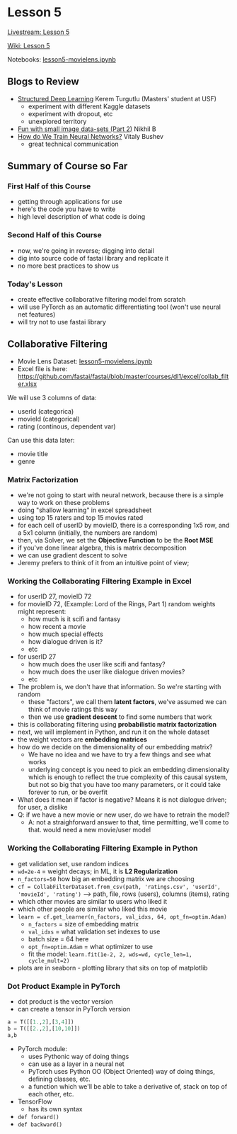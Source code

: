 # Lesson 5

[Livestream: Lesson 5](https://www.youtube.com/watch?v=J99NV9Cr75I&feature=youtu.be)

[Wiki: Lesson 5](http://forums.fast.ai/t/wiki-lesson-5/8408)  

Notebooks:  [lesson5-movielens.ipynb](https://github.com/fastai/fastai/blob/master/courses/dl1/lesson5-movielens.ipynb)

## Blogs to Review

* [Structured Deep Learning](https://towardsdatascience.com/structured-deep-learning-b8ca4138b848) Kerem Turgutlu (Masters' student at USF)
  - experiment with different Kaggle datasets
  - experiment with dropout, etc
  - unexplored territory
* [Fun with small image data-sets (Part 2)](https://medium.com/@nikhil.b.k_13958/fun-with-small-image-data-sets-part-2-54d683ca8c96) Nikhil B
* [How do We Train Neural Networks?](https://towardsdatascience.com/how-do-we-train-neural-networks-edd985562b73) Vitaly Bushev
  - great technical communication

## Summary of Course so Far
### First Half of this Course
- getting through applications for use
- here's the code you have to write
- high level description of what code is doing 

### Second Half of this Course
- now, we're going in reverse; digging into detail
- dig into source code of fastai library and replicate it
- no more best practices to show us

### Today's Lesson
- create effective collaborative filtering model from scratch
- will use PyTorch as an automatic differentiating tool (won't use neural net features)
- will try not to use fastai library

## Collaborative Filtering
- Movie Lens Dataset:  [lesson5-movielens.ipynb](https://github.com/fastai/fastai/blob/master/courses/dl1/lesson5-movielens.ipynb)  
- Excel file is here:  https://github.com/fastai/fastai/blob/master/courses/dl1/excel/collab_filter.xlsx

We will use 3 columns of data:   
- userId (categorica)
- movieId (categorical)
- rating (continous, dependent var)

Can use this data later:  
- movie title
- genre

### Matrix Factorization
- we're not going to start with neural network, because there is a simple way to work on these problems
- doing "shallow learning" in excel spreadsheet
- using top 15 raters and top 15 movies rated
- for each cell of userID by movieID, there is a corresponding 1x5 row, and a 5x1 column (initially, the numbers are random)
- then, via Solver, we set the **Objective Function** to be the **Root MSE**
- if you've done linear algebra, this is matrix decomposition
- we can use gradient descent to solve
- Jeremy prefers to think of it from an intuitive point of view; 

### Working the Collaborating Filtering Example in Excel
- for userID 27, movieID 72
- for movieID 72, (Example: Lord of the Rings, Part 1) random weights might represent:  
  - how much is it scifi and fantasy
  - how recent a movie
  - how much special effects
  - how dialogue driven is it?
  - etc
- for userID 27
  - how much does the user like scifi and fantasy?
  - how much does the user like dialogue driven movies?
  - etc
- The problem is, we don't have that information.  So we're starting with random
  - these "factors", we call them **latent factors**, we've assumed we can think of movie ratings this way
  - then we use **gradient descent** to find some numbers that work
- this is collaborating filtering using **probabilistic matrix factorization**
- next, we will implement in Python, and run it on the whole dataset
- the weight vectors are **embedding matrices**
- how do we decide on the dimensionality of our embedding matrix?  
  - We have no idea and we have to try a few things and see what works
  - underlying concept is you need to pick an embedding dimensionality which is enough to reflect the true complexity of this causal system, but not so big that you have too many parameters, or it could take forever to run, or be overfit
- What does it mean if factor is negative?  Means it is not dialogue driven; for user, a dislike
- Q: if we have a new movie or new user, do we have to retrain the model?
  - A:  not a straighforward answer to that, time permitting, we'll come to that.  would need a new movie/user model
  
### Working the Collaborating Filtering Example in Python
- get validation set, use random indices
- `wd=2e-4` = weight decays; in ML, it is **L2 Regularization**
- `n_factors=50` how big an embedding matrix we are choosing
- `cf = CollabFilterDataset.from_csv(path, 'ratings.csv', 'userId', 'movieId', 'rating')` --> path, file, rows (users), columns (items), rating
- which other movies are similar to users who liked it
- which other people are similar who liked this movie
- `learn = cf.get_learner(n_factors, val_idxs, 64, opt_fn=optim.Adam)` 
   - `n_factors` = size of embedding matrix
   - `val_idxs`  = what validation set indexes to use
   - batch size = 64 here
   - `opt_fn=optim.Adam` = what optimizer to use
   - fit the model:  `learn.fit(1e-2, 2, wds=wd, cycle_len=1, cycle_mult=2)`
- plots are in seaborn - plotting library that sits on top of matplotlib

### Dot Product Example in PyTorch
- dot product is the vector version
- can create a tensor in PyTorch version

```python
a = T([[1.,2],[3,4]])
b = T([[2.,2],[10,10]])
a,b
```
- PyTorch module:
  - uses Pythonic way of doing things
  - can use as a layer in a neural net
  - PyTorch uses Python OO (Object Oriented) way of doing things, defining classes, etc.
  - a function which we'll be able to take a derivative of, stack on top of each other, etc.
- TensorFlow
  - has its own syntax
- `def forward()` 
- `def backward()`


   
   
   


 





